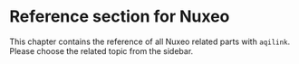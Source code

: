 # Reference section for Nuxeo

This chapter contains the reference of all Nuxeo related parts with ```aqilink```. Please choose the related topic from the sidebar. 
